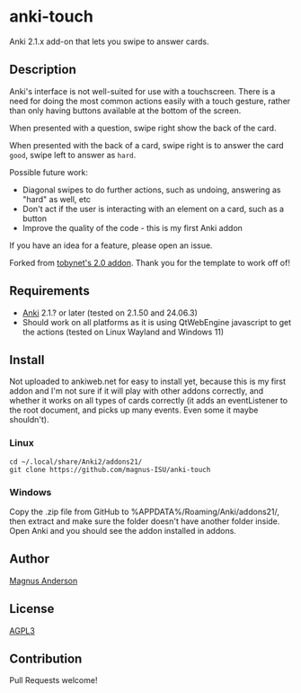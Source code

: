 # anki-touch

Anki 2.1.x add-on that lets you swipe to answer cards.

## Description

Anki's interface is not well-suited for use with a touchscreen. There is a need for doing the most common actions easily with a touch gesture, rather than only having buttons available at the bottom of the screen.

When presented with a question, swipe right show the back of the card.

When presented with the back of a card, swipe right is to answer the card `good`, swipe left to answer as `hard`.

Possible future work:
 - Diagonal swipes to do further actions, such as undoing, answering as "hard" as well, etc
 - Don't act if the user is interacting with an element on a card, such as a button
 - Improve the quality of the code - this is my first Anki addon

If you have an idea for a feature, please open an issue.

Forked from [tobynet's 2.0 addon](https://github.com/tobynet/anki-touch). Thank you for the template to work off of!

## Requirements

* [Anki](apps.ankiweb.net) 2.1.? or later (tested on 2.1.50 and 24.06.3)
* Should work on all platforms as it is using QtWebEngine javascript to get the actions (tested on Linux Wayland and Windows 11)

## Install

Not uploaded to ankiweb.net for easy to install yet, because this is my first addon and I'm not sure if it will play with other addons correctly, and whether it works on all types of cards correctly (it adds an eventListener to the root document, and picks up many events. Even some it maybe shouldn't).

### Linux

```
cd ~/.local/share/Anki2/addons21/
git clone https://github.com/magnus-ISU/anki-touch
```

### Windows

Copy the .zip file from GitHub to %APPDATA%/Roaming/Anki/addons21/, then extract and make sure the folder doesn't have another folder inside. Open Anki and you should see the addon installed in addons.

## Author

[Magnus Anderson](https://github.com/magnus-ISU/)

## License

[AGPL3](https://github.com/tobynet/anki-touch/blob/master/LICENSE)

## Contribution

Pull Requests welcome!

